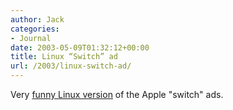 ```yaml
---
author: Jack
categories:
- Journal
date: 2003-05-09T01:32:12+00:00
title: Linux “Switch” ad
url: /2003/linux-switch-ad/
---
```


Very [funny Linux version][1] of the Apple "switch" ads.

 [1]: http://www.ubergeek.tv/switchlinux/